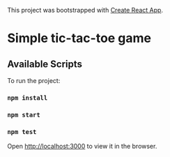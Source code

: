 This project was bootstrapped with [Create React App](https://github.com/facebook/create-react-app).

# Simple tic-tac-toe game

## Available Scripts

To run the project: 

### `npm install`

### `npm start`

### `npm test`

Open [http://localhost:3000](http://localhost:3000) to view it in the browser.
